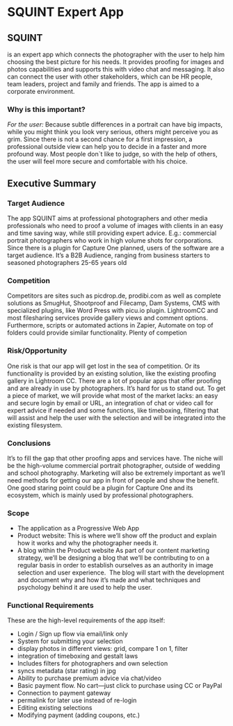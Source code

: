 # SQUINT Expert App
## SQUINT 
is an expert app which connects the photographer with the user to help him choosing the best picture for his needs. 
It provides proofing for images and photos capabilities and supports this with video chat and messaging. It also can connect the user with other stakeholders, which can be HR people, team leaders, project and family and friends.  The app is aimed to a corporate environment.
 
### Why is this important? 
 
*For the user:*
Because subtle differences in a portrait can have big impacts, while you might think you look very serious, others might perceive you as grim. Since there is not a second chance for a first impression, a professional outside view can help you to decide in a faster and more profound way.  Most people don`t like to judge, so with the help of others, the user will feel more secure and comfortable with his choice.

## Executive Summary
### Target Audience
The app SQUINT aims at professional photographers and other media professionals who need to proof a volume of images with clients in an easy and time saving way, while still providing expert advice. E.g.: commercial portrait photographers who work in high volume shots for corporations. Since there is a plugin for Capture One planned, users of the software are a target audience. It’s a B2B Audience, ranging from business starters to seasoned photographers 25-65 years old

### Competition
Competitors are sites such as picdrop.de, prodibi.com as well as complete solutions as SmugHut, Shootproof and Filecamp, Dam Systems, CMS with specialized plugins, like Word Press with picu.io plugin. LightroomCC and most filesharing services provide gallery views and comment options. Furthermore, scripts or automated actions in Zapier, Automate on top of folders could provide similar functionality. Plenty of competion
### Risk/Opportunity
One risk is that our app will get lost in the sea of competition. Or its functionality is provided by an existing solution, like the existing proofing gallery in Lightroom CC. There are a lot of popular apps that offer proofing and are already in use by photographers. It’s hard for us to stand out. To get a piece of market, we will provide what most of the market lacks: an easy and secure login by email or URL, an integration of chat or video call for expert advice if needed and some functions, like timeboxing, filtering  that will assist and help the user with the selection and will be integrated into the existing filesystem.
 
### Conclusions
It’s to fill the gap that other proofing apps and services have. The niche will be the high-volume commercial portrait photographer, outside of wedding and school photography. Marketing will also be extremely important as we’ll need methods for getting our app in front of people and show the benefit. One good staring point could be a plugin for Capture One and its ecosystem, which is mainly used by professional photographers.

### Scope
- The application as a Progressive Web App 
- Product website: This is where we’ll show off the product and explain how it works and why the photographer needs it.
- A blog within the Product website
As part of our content marketing strategy, we’ll be designing a blog that we’ll be contributing to on a regular basis in order to establish ourselves as an authority in image selection and user experience.  The blog will start with the development and document why and how it’s made and what techniques and psychology behind it are used to help the user.

### Functional Requirements
 
These are the high-level requirements of the app itself:
- Login / Sign up flow via email/link only
- System for submitting your selection
- display photos in different views: grid, compare 1 on 1, filter
- integration of timeboxing and gestalt laws 
- Includes filters for photographers and own selection
- syncs metadata (star rating) in jpg
- Ability to purchase premium advice via chat/video
- Basic payment flow. No cart—just click to purchase using CC or PayPal
- Connection to payment gateway
- permalink for later use instead of re-login
- Editing existing selections
- Modifying payment (adding coupons, etc.) 
